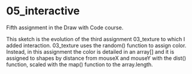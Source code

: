 # 05_interactive
Fifth assignment in the Draw with Code course.

This sketch is the evolution of the third assignment 03_texture to which I added interaction. 03_texture uses the random() function to assign color. Instead, in this assignment the color is detailed in an array[] and it is assigned to shapes by distance from mouseX and mouseY with the dist() function, scaled with the map() function to the array.length. 
